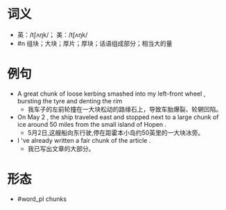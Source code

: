# 词义
- 英：/tʃʌŋk/； 美：/tʃʌŋk/
- #n 组块；大块；厚片；厚块；话语组成部分；相当大的量
# 例句
- A great chunk of loose kerbing smashed into my left-front wheel , bursting the tyre and denting the rim
	- 我车子的左前轮撞在一大块松动的路缘石上，导致车胎爆裂、轮辋凹陷。
- On May 2 , the ship traveled east and stopped next to a large chunk of ice around 50 miles from the small island of Hopen .
	- 5月2日,这艘船向东行驶,停在距霍本小岛约50英里的一大块冰旁。
- I 've already written a fair chunk of the article .
	- 我已写出文章的大部分。
# 形态
- #word_pl chunks
